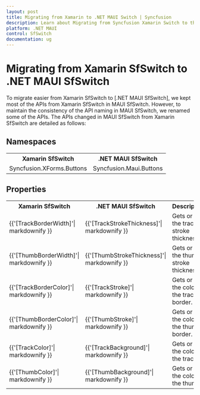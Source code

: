 ```yaml
---
layout: post
title: Migrating from Xamarin to .NET MAUI Switch | Syncfusion 
description: Learn about Migrating from Syncfusion Xamarin Switch to the Syncfusion .NET MAUI Switch control, and more here.
platform: .NET MAUI
control: SfSwitch
documentation: ug
---  
```


# Migrating from Xamarin SfSwitch to .NET MAUI SfSwitch 

To migrate easier from Xamarin SfSwitch to [.NET MAUI SfSwitch], we kept most of the APIs from Xamarin SfSwitch in MAUI SfSwitch. However, to maintain the consistency of the API naming in MAUI SfSwitch, we renamed some of the APIs. The APIs changed in MAUI SfSwitch from Xamarin SfSwitch are detailed as follows:

## Namespaces 

<table>
<tr>
<th>Xamarin SfSwitch</th>
<th>.NET MAUI SfSwitch</th></tr>
<tr>
<td>Syncfusion.XForms.Buttons</td>
<td>Syncfusion.Maui.Buttons</td></tr>
</table>

## Properties

<table> 
<tr>
<th>Xamarin SfSwitch</th>
<th>.NET MAUI SfSwitch</th>
<th>Description</th></tr>
<tr>
<td> {{'[TrackBorderWidth]'| markdownify }}</td>
<td> {{'[TrackStrokeThickness]'| markdownify }}</td>
<td>Gets or sets the track stroke thickness.</td></tr>
<tr>
<td> {{'[ThumbBorderWidth]'| markdownify }}</td>
<td> {{'[ThumbStrokeThickness]'| markdownify }}</td>
<td>Gets or sets the thumb stroke thickness.</td></tr>
<tr>
<td> {{'[TrackBorderColor]'| markdownify }}</td>
<td> {{'[TrackStroke]'| markdownify }} </td>
<td>Gets or sets the color of the track border.</td></tr>
<tr>
<td> {{'[ThumbBorderColor]'| markdownify }}</td>
<td> {{'[ThumbStroke]'| markdownify }}</td>
<td>Gets or sets the color of the thumb border.</td></tr>
<tr>
<td> {{'[TrackColor]'| markdownify }}</td>
<td> {{'[TrackBackground]'| markdownify }}</td>
<td>Gets or sets the color of the track.</td></tr>
<tr>
<td> {{'[ThumbColor]'| markdownify }}</td>
<td> {{'[ThumbBackground]'| markdownify }}</td>
<td>Gets or sets the color of the thumb.</td></tr>
</table>
